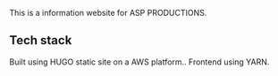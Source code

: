 This is a information website for ASP PRODUCTIONS.

## Tech stack

Built using HUGO static site on a AWS platform..
Frontend using YARN.


